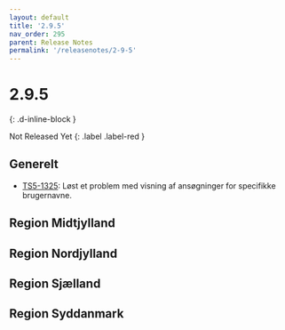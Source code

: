 ```yaml
---
layout: default
title: '2.9.5'
nav_order: 295
parent: Release Notes
permalink: '/releasenotes/2-9-5'
---
```


# 2.9.5
{: .d-inline-block }

Not Released Yet
{: .label .label-red }

## Generelt
- [TS5-1325](https://sd.trifork.com/browse/TS5-1326): Løst et problem med visning af ansøgninger for specifikke brugernavne.

## Region Midtjylland

## Region Nordjylland

## Region Sjælland

## Region Syddanmark
